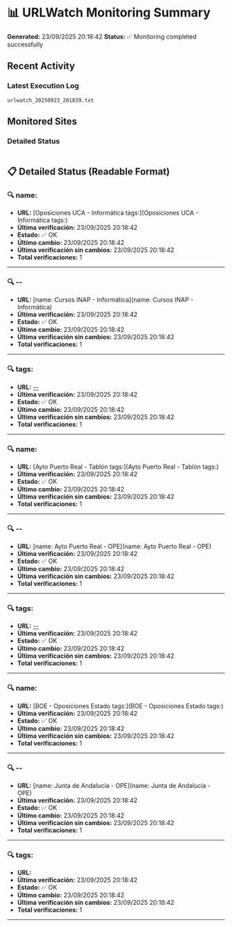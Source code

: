# 📊 URLWatch Monitoring Summary

**Generated:** 23/09/2025 20:18:42
**Status:** ✅ Monitoring completed successfully

## Recent Activity

### Latest Execution Log
`urlwatch_20250923_201839.txt`

## Monitored Sites

### Detailed Status
```
```

## 📋 Detailed Status (Readable Format)

### 🔍 name:

- **URL:** [Oposiciones UCA - Informática	tags:](Oposiciones UCA - Informática	tags:)
- **Última verificación:** 23/09/2025 20:18:42
- **Estado:** ✅ OK
- **Último cambio:** 23/09/2025 20:18:42
- **Última verificación sin cambios:** 23/09/2025 20:18:42
- **Total verificaciones:** 1

---

### 🔍 --

- **URL:** [name: Cursos INAP - Informática](name: Cursos INAP - Informática)
- **Última verificación:** 23/09/2025 20:18:42
- **Estado:** ✅ OK
- **Último cambio:** 23/09/2025 20:18:42
- **Última verificación sin cambios:** 23/09/2025 20:18:42
- **Total verificaciones:** 1

---

### 🔍 tags:

- **URL:** [--](--)
- **Última verificación:** 23/09/2025 20:18:42
- **Estado:** ✅ OK
- **Último cambio:** 23/09/2025 20:18:42
- **Última verificación sin cambios:** 23/09/2025 20:18:42
- **Total verificaciones:** 1

---

### 🔍 name:

- **URL:** [Ayto Puerto Real - Tablón	tags:](Ayto Puerto Real - Tablón	tags:)
- **Última verificación:** 23/09/2025 20:18:42
- **Estado:** ✅ OK
- **Último cambio:** 23/09/2025 20:18:42
- **Última verificación sin cambios:** 23/09/2025 20:18:42
- **Total verificaciones:** 1

---

### 🔍 --

- **URL:** [name: Ayto Puerto Real - OPE](name: Ayto Puerto Real - OPE)
- **Última verificación:** 23/09/2025 20:18:42
- **Estado:** ✅ OK
- **Último cambio:** 23/09/2025 20:18:42
- **Última verificación sin cambios:** 23/09/2025 20:18:42
- **Total verificaciones:** 1

---

### 🔍 tags:

- **URL:** [--](--)
- **Última verificación:** 23/09/2025 20:18:42
- **Estado:** ✅ OK
- **Último cambio:** 23/09/2025 20:18:42
- **Última verificación sin cambios:** 23/09/2025 20:18:42
- **Total verificaciones:** 1

---

### 🔍 name:

- **URL:** [BOE - Oposiciones Estado	tags:](BOE - Oposiciones Estado	tags:)
- **Última verificación:** 23/09/2025 20:18:42
- **Estado:** ✅ OK
- **Último cambio:** 23/09/2025 20:18:42
- **Última verificación sin cambios:** 23/09/2025 20:18:42
- **Total verificaciones:** 1

---

### 🔍 --

- **URL:** [name: Junta de Andalucía - OPE](name: Junta de Andalucía - OPE)
- **Última verificación:** 23/09/2025 20:18:42
- **Estado:** ✅ OK
- **Último cambio:** 23/09/2025 20:18:42
- **Última verificación sin cambios:** 23/09/2025 20:18:42
- **Total verificaciones:** 1

---

### 🔍 tags:

- **URL:** []()
- **Última verificación:** 23/09/2025 20:18:42
- **Estado:** ✅ OK
- **Último cambio:** 23/09/2025 20:18:42
- **Última verificación sin cambios:** 23/09/2025 20:18:42
- **Total verificaciones:** 1

---

